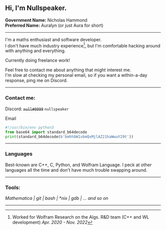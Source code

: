 ## Hi, I'm Nullspeaker.
__Government Name:__ Nicholas Hammond\
__Preferred Name:__  Auralyn (or just Aura for short)

---

I'm a maths enthusiast and software developer. \
I don't have much industry experience[^1], but I'm comfortable hacking around with anything and everything.

Currently doing freelance work!

Feel free to contact me about anything that might interest me.\
I'm slow at checking my personal email, so if you want a within-a-day response, ping me on Discord.

---
### Contact me:
Discord: ~~`null#0999`~~ `nullspeaker`

<p class="codeblock-label">Email</p>

```python
#!/usr/bin/env python3
from base64 import standard_b64decode
print(standard_b64decode(b'bmhhbW1vbmQxMjlAZ21haWwuY29t'))
```

---
### Languages
Best-known are C++, C, Python, and Wolfram Language. I peck at other languages all the time and don't have much trouble swapping around.

---
### Tools:

*Mathematica | git | bash | \*nix | gdb | ... and so on*

---

[^1]: Worked for Wolfram Research on the Algs. R&D team (C++ and WL development) _Apr. 2020 - Nov. 2022_
